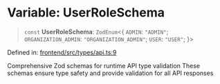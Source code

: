 # Variable: UserRoleSchema

> `const` **UserRoleSchema**: `ZodEnum`\<\{ `ADMIN`: `"ADMIN"`; `ORGANIZATION_ADMIN`: `"ORGANIZATION_ADMIN"`; `USER`: `"USER"`; \}\>

Defined in: [frontend/src/types/api.ts:9](https://github.com/lsendel/sass/blob/ca8b2b87627589617e0de57047e1f50d53e78078/frontend/src/types/api.ts#L9)

Comprehensive Zod schemas for runtime API type validation
These schemas ensure type safety and provide validation for all API responses
